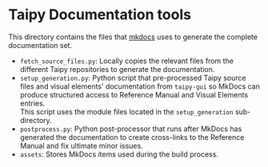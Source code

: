 # Taipy Documentation tools

This directory contains the files that [mkdocs](https://www.mkdocs.org/)
uses to generate the complete documentation set.

   - `fetch_source_files.py`: Locally copies the relevant files from the
     different Taipy repositories to generate the documentation.
   - `setup_generation.py`: Python script that pre-processed Taipy source
     files and visual elements' documentation from `taipy-gui` so MkDocs can
     produce structured access to Reference Manual and Visual Elements entries.<br/>
     This script uses the module files located in the `setup_generation`
     sub-directory.
   - `postprocess.py`: Python post-processor that runs after MkDocs has generated
     the documentation to create cross-links to the Reference Manual and fix ultimate
     minor issues.
   - `assets`: Stores MkDocs items used during the build process.
